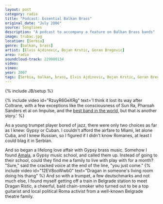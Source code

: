 ```yaml
---
layout: post
category: radio
title: "Podcast: Essential Balkan Brass"
original_date: "July 2006"
source: Songlines
description: "A podcast to accompany a feature on Balkan Brass bands"
image: trubac.jpg
location: [Serbia]
genre: [balkan, brass]
artist: [Elvis Ajdinovic, Bojan Krstic, Goran Bregovic]
area: radio
soundcloud-track: 229980134
video: 
vimeo:
year: 2007 
tags: [Serbia, balkan, brass, Elvis Ajdinovic, Bojan Krstic, Goran Bregovic]
---
```

{% include JB/setup %}

{% include video id="RzuyR6GeXRg" text='I think it lost its way after Coltrane, with a few exceptions like the consciousness of Sun Ra, Pharoah Sanders et al on Impulse, and the <a href="https://www.youtube.com/watch?v=8QuhUwa0ETY"> best band in the world</a>, but that is another story.' %} 

As a young trumpet player bored of jazz, there were only two choices as far as I knew: Gypsy or Cuban. I couldn't afford the airfare to Miami, let alone Cuba, and I knew Russian, so I figured if I didn't know Romanes, at least I could blag it in Serbian.



And so began a lifelong love affair with Gypsy brass music. Somehow I found <a href="http://www.galbeno.com/">Amala</a>, a Gypsy music school, and called them up. Instead of going to their school, could they find me a family to live with play with for a month? "Sure," said the cracked voice at the end of the line, "you just come." 
{% include video id="12EV8ooWwb0" text="Dragan in someone's living room doing his thang" %}
And so with a trumpet, a few deutschmarks and not much else, I found myself getting off a train in Belgrade station to meet Dragan Ristic, a cheerful, bald chain-smoker who turned out to be a top guitarist and local political Roma activist from a well-known Belgrade theatre family.



